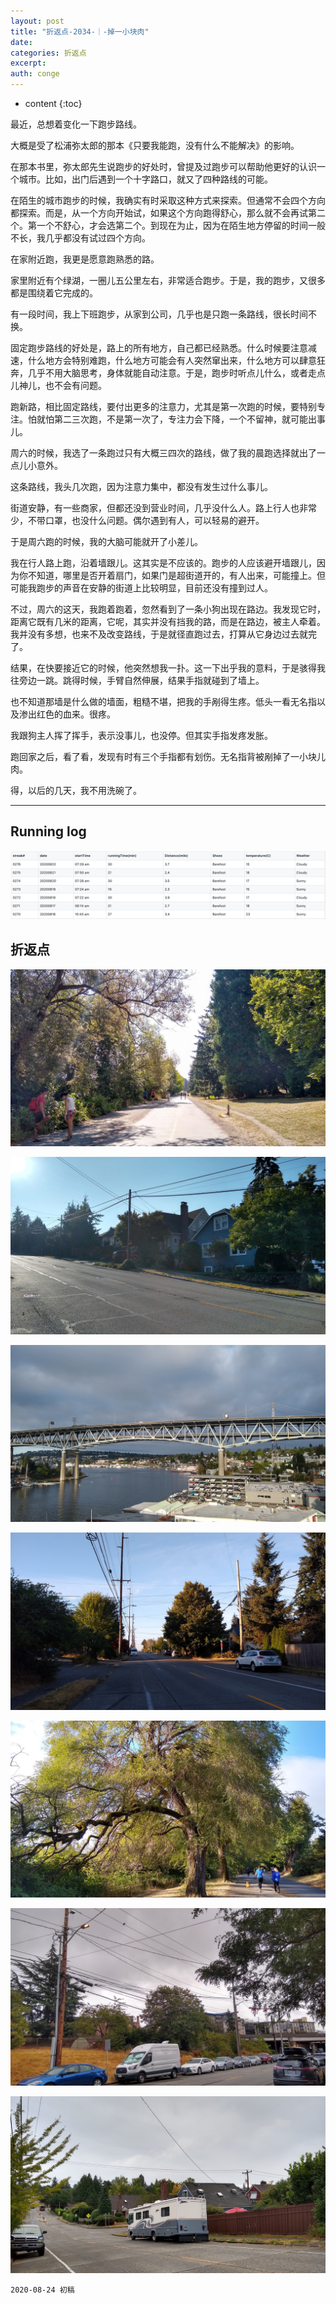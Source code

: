 ```yaml
---
layout: post
title: "折返点-2034-｜-掉一小块肉"
date:
categories: 折返点
excerpt:
auth: conge
---
```

* content
{:toc}

最近，总想着变化一下跑步路线。

大概是受了松浦弥太郎的那本《只要我能跑，没有什么不能解决》的影响。

在那本书里，弥太郎先生说跑步的好处时，曾提及过跑步可以帮助他更好的认识一个城市。比如，出门后遇到一个十字路口，就又了四种路线的可能。

在陌生的城市跑步的时候，我确实有时采取这种方式来探索。但通常不会四个方向都探索。而是，从一个方向开始试，如果这个方向跑得舒心，那么就不会再试第二个。第一个不舒心，才会选第二个。到现在为止，因为在陌生地方停留的时间一般不长，我几乎都没有试过四个方向。

在家附近跑，我更是愿意跑熟悉的路。

家里附近有个绿湖，一圈儿五公里左右，非常适合跑步。于是，我的跑步，又很多都是围绕着它完成的。

有一段时间，我上下班跑步，从家到公司，几乎也是只跑一条路线，很长时间不换。

固定跑步路线的好处是，路上的所有地方，自己都已经熟悉。什么时候要注意减速，什么地方会特别难跑，什么地方可能会有人突然窜出来，什么地方可以肆意狂奔，几乎不用大脑思考，身体就能自动注意。于是，跑步时听点儿什么，或者走点儿神儿，也不会有问题。

跑新路，相比固定路线，要付出更多的注意力，尤其是第一次跑的时候，要特别专注。怕就怕第二三次跑，不是第一次了，专注力会下降，一个不留神，就可能出事儿。

周六的时候，我选了一条跑过只有大概三四次的路线，做了我的晨跑选择就出了一点儿小意外。

这条路线，我头几次跑，因为注意力集中，都没有发生过什么事儿。

街道安静，有一些商家，但都还没到营业时间，几乎没什么人。路上行人也非常少，不带口罩，也没什么问题。偶尔遇到有人，可以轻易的避开。

于是周六跑的时候，我的大脑可能就开了小差儿。

我在行人路上跑，沿着墙跟儿。这其实是不应该的。跑步的人应该避开墙跟儿，因为你不知道，哪里是否开着扇门，如果门是超街道开的，有人出来，可能撞上。但可能我跑步的声音在安静的街道上比较明显，目前还没有撞到过人。

不过，周六的这天，我跑着跑着，忽然看到了一条小狗出现在路边。我发现它时，距离它既有几米的距离，它呢，其实并没有挡我的路，而是在路边，被主人牵着。我并没有多想，也来不及改变路线，于是就径直跑过去，打算从它身边过去就完了。

结果，在快要接近它的时候，他突然想我一扑。这一下出乎我的意料，于是骇得我往旁边一跳。跳得时候，手臂自然伸展，结果手指就碰到了墙上。

也不知道那墙是什么做的墙面，粗糙不堪，把我的手剐得生疼。低头一看无名指以及渗出红色的血来。很疼。

我跟狗主人挥了挥手，表示没事儿，也没停。但其实手指发疼发胀。

跑回家之后，看了看，发现有时有三个手指都有划伤。无名指背被剐掉了一小块儿肉。

得，以后的几天，我不用洗碗了。

------

## Running log

![Running log, week 34 2020](/assets/images/折返点/118382-b40e0ac9baf067c0.png)

## 折返点
![20200816.jpg](/assets/images/折返点/118382-e6bc51331aa83a90.jpg)

![20200817.jpg](/assets/images/折返点/118382-684397afcf2c5271.jpg)

![20200818.jpg](/assets/images/折返点/118382-2943fff6de37c282.jpg)

![20200819.jpg](/assets/images/折返点/118382-92607fcc46554f61.jpg)

![20200820.jpg](/assets/images/折返点/118382-f333e6b48f968519.jpg)

![20200821.jpg](/assets/images/折返点/118382-de7c6825d65cb4fd.jpg)

![20200822.jpg](/assets/images/折返点/118382-4cb7b19c422d796c.jpg)

```
2020-08-24 初稿
```
